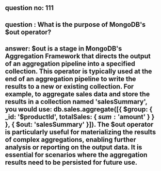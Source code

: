
      
## question no: 111

## question : What is the purpose of MongoDB's $out operator?

## answer: $out is a stage in MongoDB's Aggregation Framework that directs the output of an aggregation pipeline into a specified collection. This operator is typically used at the end of an aggregation pipeline to write the results to a new or existing collection. For example, to aggregate sales data and store the results in a collection named 'salesSummary', you would use: db.sales.aggregate([{ $group: { _id: '$productId', totalSales: { $sum: '$amount' } } }, { $out: 'salesSummary' }]). The $out operator is particularly useful for materializing the results of complex aggregations, enabling further analysis or reporting on the output data. It is essential for scenarios where the aggregation results need to be persisted for future use.
      